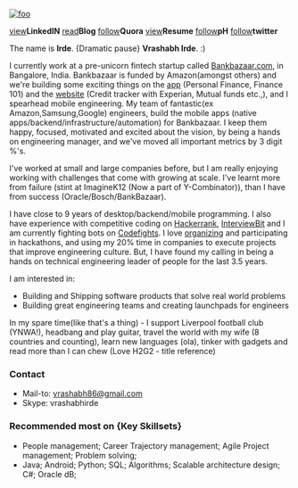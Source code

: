 
[![foo](http://stackexchange.com/users/flair/1085543.png)](https://www.stackoverflow.com/story/slartibartfast)   


[view](https://goo.gl/idUZBi)<b>LinkedIN</b>      [read](https://goo.gl/59s9aL)<b>Blog</b>      [follow](https://goo.gl/elppwt)<b>Quora</b>   [view](https://drive.google.com/file/d/0BzQVNQrJ_A3xZnVSamxGaldjYnc/view?usp=sharing)<b>Resume</b>      [follow](https://www.producthunt.com/@vrashabh)<b>pH</b>
    [follow](https://twitter.com/vrashabh)<b>twitter</b>


The name is <b>Irde</b>. {Dramatic pause} <b>Vrashabh Irde</b>. :) 

I currently work at a pre-unicorn fintech startup called [Bankbazaar.com](https://en.wikipedia.org/wiki/BankBazaar), in Bangalore, India. Bankbazaar is funded by Amazon(amongst others) and we're building some exciting things on the [app](https://play.google.com/store/apps/details?id=com.bankbazaar.app&hl=en) (Personal Finance, Finance 101) and the [website](https://www.bankbazaar.com/) (Credit tracker with Experian, Mutual funds etc.,), and I spearhead mobile engineering. My team of fantastic(ex Amazon,Samsung,Google) engineers, build the mobile apps (native apps/backend/infrastructure/automation) for Bankbazaar. I keep them happy, focused, motivated and excited about the vision, by being a hands on engineering manager, and we've moved all important metrics by 3 digit %'s.

I've worked at small and large companies before, but I am really enjoying working with challenges that come with growing at scale. I've learnt more from failure (stint at ImagineK12 (Now a part of Y-Combinator)), than I have from success (Oracle/Bosch/BankBazaar). 

I have close to 9 years of desktop/backend/mobile programming. I also have experience with competitive coding on [Hackerrank](https://www.hackerrank.com/slartibartfast), [InterviewBit](https://www.interviewbit.com/) and I am currently fighting bots on [Codefights](https://codefights.com/profile/slartibartfast). I love [organizing](https://blog.bankbazaar.com/hack-fun/) and participating in hackathons, and using my 20% time in companies to execute projects that improve engineering culture. 
But, I have found my calling in being a hands on technical engineering leader of people for the last 3.5 years.

I am interested in:

- Building and Shipping software products that solve real world problems
- Building great engineering teams and creating launchpads for engineers

In my spare time(like that's a thing) - I support Liverpool football club (YNWA!), headbang and play guitar, travel the world with my wife (8 countries and counting), learn new languages (ola), tinker with gadgets and read more than I can chew (Love H2G2 - title reference)

### Contact
- Mail-to: vrashabh86@gmail.com
- Skype: vrashabhirde

### Recommended most on {Key Skillsets}
 - People management; Career Trajectory management; Agile Project management; Problem solving;
 - Java; Android; Python; SQL; Algorithms; Scalable architecture design; C#; Oracle dB;

